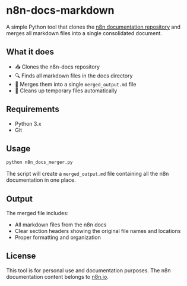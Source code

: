 # n8n-docs-markdown
A simple Python tool that clones the [n8n documentation repository](https://github.com/n8n-io/n8n-docs) and merges all markdown files into a single consolidated document.

## What it does

- 📥 Clones the n8n-docs repository
- 🔍 Finds all markdown files in the docs directory
- 📄 Merges them into a single `merged_output.md` file
- 🧹 Cleans up temporary files automatically

## Requirements

- Python 3.x
- Git

## Usage

```bash
python n8n_docs_merger.py
```

The script will create a `merged_output.md` file containing all the n8n documentation in one place.

## Output

The merged file includes:
- All markdown files from the n8n docs
- Clear section headers showing the original file names and locations
- Proper formatting and organization

## License

This tool is for personal use and documentation purposes. The n8n documentation content belongs to [n8n.io](https://n8n.io).
